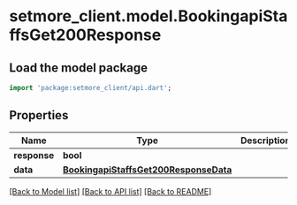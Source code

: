 # setmore_client.model.BookingapiStaffsGet200Response

## Load the model package
```dart
import 'package:setmore_client/api.dart';
```

## Properties
Name | Type | Description | Notes
------------ | ------------- | ------------- | -------------
**response** | **bool** |  | [optional] 
**data** | [**BookingapiStaffsGet200ResponseData**](BookingapiStaffsGet200ResponseData.md) |  | [optional] 

[[Back to Model list]](../README.md#documentation-for-models) [[Back to API list]](../README.md#documentation-for-api-endpoints) [[Back to README]](../README.md)


